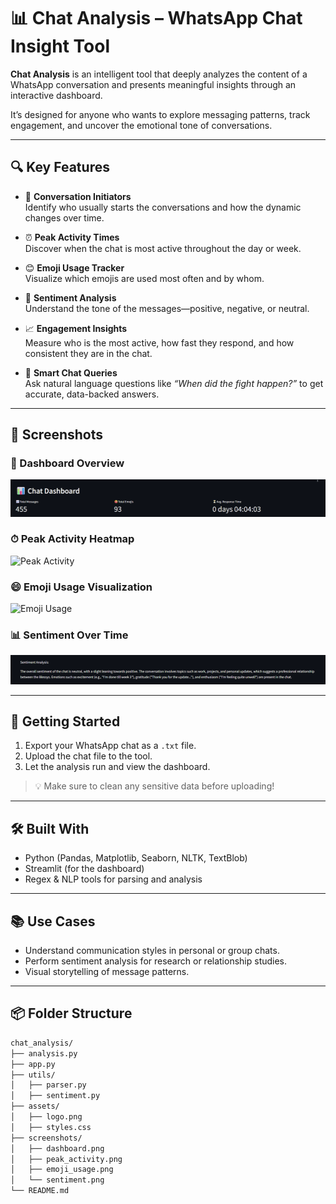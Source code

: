 # 📊 Chat Analysis – WhatsApp Chat Insight Tool

**Chat Analysis** is an intelligent tool that deeply analyzes the content of a WhatsApp conversation and presents meaningful insights through an interactive dashboard.

It’s designed for anyone who wants to explore messaging patterns, track engagement, and uncover the emotional tone of conversations.

---

## 🔍 Key Features

- 🧵 **Conversation Initiators**  
  Identify who usually starts the conversations and how the dynamic changes over time.

- ⏰ **Peak Activity Times**  
  Discover when the chat is most active throughout the day or week.

- 😊 **Emoji Usage Tracker**  
  Visualize which emojis are used most often and by whom.

- 💬 **Sentiment Analysis**  
  Understand the tone of the messages—positive, negative, or neutral.

- 📈 **Engagement Insights**  
  Measure who is the most active, how fast they respond, and how consistent they are in the chat.

- 🤖 **Smart Chat Queries**  
  Ask natural language questions like *“When did the fight happen?”* to get accurate, data-backed answers.

---

## 📸 Screenshots

### 📍 Dashboard Overview
![Dashboard Overview](screenshots/dashboard.png)

### ⏱ Peak Activity Heatmap
![Peak Activity](screenshots/peak_activity.png)

### 😄 Emoji Usage Visualization
![Emoji Usage](screenshots/emoji_usage.png)

### 📊 Sentiment Over Time
![Sentiment Analysis](screenshots/sentiment.png)

---

## 🚀 Getting Started

1. Export your WhatsApp chat as a `.txt` file.
2. Upload the chat file to the tool.
3. Let the analysis run and view the dashboard.

> 💡 Make sure to clean any sensitive data before uploading!

---

## 🛠 Built With

- Python (Pandas, Matplotlib, Seaborn, NLTK, TextBlob)
- Streamlit (for the dashboard)
- Regex & NLP tools for parsing and analysis

---

## 📚 Use Cases

- Understand communication styles in personal or group chats.
- Perform sentiment analysis for research or relationship studies.
- Visual storytelling of message patterns.

---

## 📦 Folder Structure

```bash
chat_analysis/
├── analysis.py
├── app.py
├── utils/
│   ├── parser.py
│   ├── sentiment.py
├── assets/
│   ├── logo.png
│   ├── styles.css
├── screenshots/
│   ├── dashboard.png
│   ├── peak_activity.png
│   ├── emoji_usage.png
│   └── sentiment.png
└── README.md
